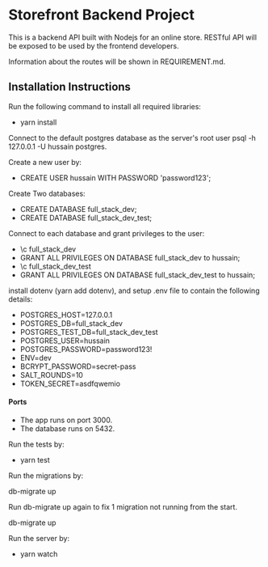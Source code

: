 # Storefront Backend Project
This is a backend API built with Nodejs for an online store.
RESTful API will be exposed to be used by the frontend developers.

Information about the routes will be shown in REQUIREMENT.md.
## Installation Instructions

Run the following command to install all required libraries:
- yarn install

Connect to the default postgres database as the server's root user psql -h 127.0.0.1 -U hussain postgres.

Create a new user by:
- CREATE USER hussain WITH PASSWORD 'password123';

Create Two databases:
- CREATE DATABASE full_stack_dev;
- CREATE DATABASE full_stack_dev_test;

Connect to each database and grant privileges to the user:
- \c full_stack_dev
- GRANT ALL PRIVILEGES ON DATABASE full_stack_dev to hussain;
- \c full_stack_dev_test
- GRANT ALL PRIVILEGES ON DATABASE full_stack_dev_test to hussain;
    
install dotenv (yarn add dotenv), and setup .env file to contain the following details:
- POSTGRES_HOST=127.0.0.1
- POSTGRES_DB=full_stack_dev
- POSTGRES_TEST_DB=full_stack_dev_test
- POSTGRES_USER=hussain
- POSTGRES_PASSWORD=password123!
- ENV=dev
- BCRYPT_PASSWORD=secret-pass
- SALT_ROUNDS=10
- TOKEN_SECRET=asdfqwemio

#### Ports
- The app runs on port 3000.
- The database runs on 5432.


Run the tests by:
- yarn test

Run the migrations by:

db-migrate up

Run db-migrate up again to fix 1 migration not running from the start.

db-migrate up 

Run the server by:
- yarn watch


